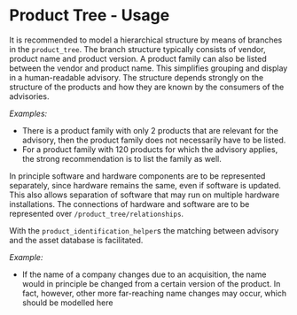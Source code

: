 # Product Tree - Usage

It is recommended to model a hierarchical structure by means of branches in the `product_tree`.
The branch structure typically consists of vendor, product name and product version.
A product family can also be listed between the vendor and product name. This simplifies grouping and display in a human-readable advisory.
The structure depends strongly on the structure of the products and how they are known by the consumers of the advisories.

*Examples:*

* There is a product family with only 2 products that are relevant for the advisory, then the product family does not necessarily have to be listed.
* For a product family with 120 products for which the advisory applies, the strong recommendation is to list the family as well.

In principle software and hardware components are to be represented separately, since hardware remains the same, even if software is updated.
This also allows separation of software that may run on multiple hardware installations.
The connections of hardware and software are to be represented over `/product_tree/relationships`.

With the `product_identification_helper`s the matching between advisory and the asset database is facilitated.

*Example:*

* If the name of a company changes due to an acquisition, the name would in principle be changed from a certain version of the product.
  In fact, however, other more far-reaching name changes may occur, which should be modelled here
